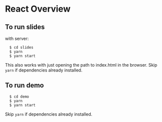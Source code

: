 # React Overview

## To run slides

with server:
```
  $ cd slides
  $ yarn
  $ yarn start
```
This also works with just opening the path to index.html in the browser. Skip `yarn` if dependencies already installed.

## To run demo

```
  $ cd demo
  $ yarn
  $ yarn start
```

Skip `yarn` if dependencies already installed.
